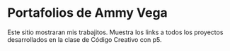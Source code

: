 # Portafolios de Ammy Vega

Este sitio mostraran mis trabajitos. Muestra los links a todos los proyectos desarrollados en la clase de Código Creativo con p5.
